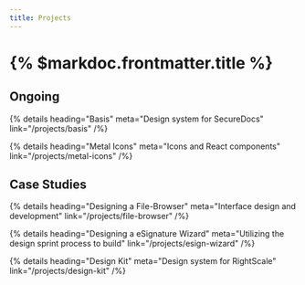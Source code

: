 ```yaml
---
title: Projects
---
```


# {% $markdoc.frontmatter.title %}

## Ongoing

{% details
  heading="Basis"
  meta="Design system for SecureDocs"
  link="/projects/basis"
/%}

{% details 
  heading="Metal Icons"
  meta="Icons and React components"
  link="/projects/metal-icons"
/%}

## Case Studies

{% details
  heading="Designing a File-Browser"
  meta="Interface design and development"
  link="/projects/file-browser" 
/%}

{% details
  heading="Designing a eSignature Wizard"
  meta="Utilizing the design sprint process to build"
  link="/projects/esign-wizard" 
/%}

{% details
  heading="Design Kit"
  meta="Design system for RightScale"
  link="/projects/design-kit" 
/%}
